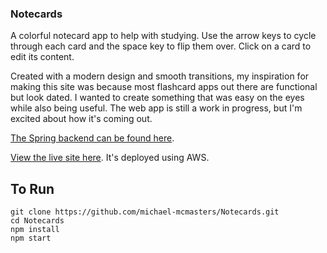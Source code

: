 ### Notecards
A colorful notecard app to help with studying. Use the arrow keys to cycle through each card and the space key to flip them over. Click on a card to edit its content.

Created with a modern design and smooth transitions, my inspiration for making this site was because most flashcard apps out there are functional but look dated. I wanted to create something that was easy on the eyes while also being useful. The web app is still a work in progress, but I'm excited about how it's coming out.

[The Spring backend can be found here](https://github.com/michael-mcmasters/Notecards-Spring).

[View the live site here](https://master.d2u3nakn42rssp.amplifyapp.com/). It's deployed using AWS.

## To Run

```
git clone https://github.com/michael-mcmasters/Notecards.git
cd Notecards
npm install
npm start
```
